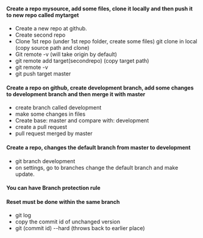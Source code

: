 #### Create a repo mysource, add some files, clone it locally and then push it to  new repo called mytarget
  * Create a new repo at github.
  * Create second repo
  * Clone 1st repo (under 1st repo folder, create some files) git clone in local (copy source path and clone)
  * Git remote -v (will take origin by default)
  * git remote add target(secondrepo) (copy target path)
  * git remote -v
  * git push target master
  


#### Create a repo on github, create development branch, add some changes to development branch and then merge it with master
  * create branch called development
  * make some changes in files
  * Create base: master and compare with: development
  * create a pull request 
  * pull request merged by master

#### Create a repo, changes the default branch from master to development
  * git branch development
  * on settings, go to branches change the default branch and make update.
#### You can have Branch protection  rule 
#### Reset must be done within the same branch
  * git log
  * copy the commit id of unchanged version
  * git (commit id) --hard (throws back to earlier place)
